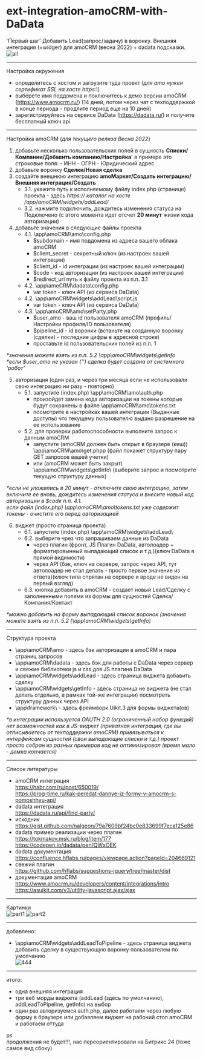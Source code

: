 # ext-integration-amoCRM-with-DaData

'Первый шаг' Добавить Lead(запрос/задачу) в воронку.
Внешняя интеграция (+widger) для amoCRM (весна 2022) + dadata подсказки.  
![all](https://user-images.githubusercontent.com/16114000/195570303-258b9d0e-e948-413f-9fc5-2d74070bf774.png)

---

Настройка окружения

- определитесь с хостом и загрузите туда проект (_для amo нужен сертификат SSL на хосте https:\\_)
- выберете имя поддомена и поключитесь к демо версии amoCRM (https://www.amocrm.ru/) (14 дней, потом через чат с техподдержкой в конце периода - продлите период еще на 10 дней)
- зарегистрируйтесь на сервисе DaData (https://dadata.ru/) и получите бесплатный ключ api

---

Настройка amoCRM (_для текущего релиза Весна 2022_)

1. добавьте несколько пользовательских полей в сущность **Списки/Компании/Добавить компанию/Настройка**'
   в примере это строковые поля: - ИНН - ОГРН - Юридический адрес
2. добавьте воронку **Сделки/Новая сделка**
3. создайте внешнюю интеграцию **amoМаркет/Создать интеграцию/Внешняя интеграция/Создать**
   - 3.1. укажите путь к исполняемому файлу index.php (странице) проекта - здесь _https:// каталог на хосте /app/amoCRM/widgets/addLead/_
   - 3.2. нажмите подключить, дождитесь изменения статуса на Подключено (с этого момента идет отсчет **20 минут** жизни кода авторизации)
4. добавьте значения в следующие файлы проекта
   - 4.1. \app\amoCRM\amo\config.php
     - $subdomain - имя поддомена из адреса вашего облака amoCRM
     - $client_secret - секретный ключ (из настроек вашей интеграции)
     - $client_id - id интеграции (из настроек вашей интеграции)
     - $code - код авторизации (из настроек вашей интеграции)
     - $redirect_uri путь к файлу проекта из п.п. 3.1
   - 4.2. \app\amoCRM\dadata\config.php
     - var token - ключ API (из сервиса DaData)
   - 4.2. \app\amoCRM\widgets\addLead\script.js
     - var token - ключ API (из сервиса DaData)
   - 4.3. \app\amoCRM\amo\setParty.php
     - $user_amo - ваш id пользователя amoCRM (профиль/Настройки профиля/ID пользователя)
     - $pipeline_id - id воронки (встаньте на созданную воронку (сделки) - последние цифры в адресной строке)
     - проставьте id пользовательских полей из п.п. 1

_\*значения можете взять из п.п. 5.2 \app\amoCRM\widgets\getInfo_    
_\*если $user_amo не указан ('') сделка будет создана от системного 'робот'_

5. авторизация (один раз, и через три месяца если не использовали свою интеграцию ни разу - повторно)
   - 5.1. запустите (index.php) \app\amoCRM\amo\auth.php
     - произойдет замена кода авторизации на токены которые будут сохранены в файле \app\amoCRM\amo\tokens.txt
     - посмотрите в настройках вашей интеграции (Выданные доступы) что текущему пользователю выдано разрешение на ее использование
   - 5.2. для проверки работоспособности выполните запрос к данным amoCRM
     - запустите (amoCRM должен быть открыт в браузере (кеш)) \app\amoCRM\amo\get.phpp (файл покажет структуру пару GET запросов вашей учетки)
     - или (amoCRM может быть закрыт) \app\amoCRM\widgets\getInfo\ (выберите запрос и посмотрите текущую структуру данных)

_\*если не уложились в 20 минут - отключите свою интеграцию, затем включите ее вновь, дождитесь изменения статуса и внесите новый код авторизации в $code п.п. 4.1.  
если файл (index.php) \app\amoCRM\amo\tokens.txt уже содержит токены - очистите его перед авторизацией_

6. виджет (просто страница проекта)
   - 6.1. запустите (index.php) \app\amoCRM\widgets\addLead\
   - 6.2. выберите чрез что запрашиваем данные из DaData
     - через плагин (фронт, JS Плагин DaData, автолоадер + форматировынный выпадающий список и т.д.)(ключ DaData в прямой видимости)
     - через API (бэк, ключ на сервере, запрос через API, тут автолоадер не стал делать - просто первое значение из ответа)(ключ типа спрятан на сервере и вроде не виден на первый взгляд)
   - 6.3. кнопка добавить в amoCRM - создает новый Lead/Сделку с заполненными полями из формы для сущностей Сделка/Компания/Контакт

_\*можно добавить на форму выпадающий список воронок (значения можете взять из п.п. 5.2 (\app\amoCRM\widgets\getInfo)_

---

Структура проекта  
 - \app\amoCRM\amo - здесь бэк авторизации в amoCRM и пара страниц запросов  
 - \app\amoCRM\dadata - здесь бэк для работы с DaData через сервер и свежие библиотеки js и css для JS плагина DaData  
 - \app\amoCRM\widgets\addLead - здесь страница виджета добавить сделку  
 - \app\amoCRM\widgets\getInfo - здесь страница не виджета (не стал делать отдельно, в рамках той-же интеграции) посмотреть структуру данных через API  
 - \app\framework\ - здесь фреймворк Uikit.3 для формы виджета(ов)   

_\*в интеграции используется OAUTH 2.0 (ограниченный набор функций) нет возможностей как в JS-виджет (приватная интеграция, где вы отписываетесь от техподдержки amoCRM) привязываться к интерфейсам сущностей (свои выпадающие списки и т.д.)
проект просто собран из разных примеров код не оптимизировал (время мало - демка кончается)_

---

Список литературы  
 - amoCRM интеграция  
 https://habr.com/ru/post/650019/  
 https://prog-time.ru/kak-peredat-dannye-iz-formy-v-amocrm-s-pomoshhyu-api/  
 - dadata интеграция  
 https://dadata.ru/api/find-party/  
 - исходник  
 https://gist.github.com/nalgeon/79a7609bf24bc0e833699f7eca125e86  
 - dadata пример реализации через плагин  
 https://tokmakov.msk.ru/blog/item/177  
 https://codepen.io/dadata/pen/QWxOEK  
 - dadata документация  
 https://confluence.hflabs.ru/pages/viewpage.action?pageId=204669121  
 - свежий плагин  
 https://github.com/hflabs/suggestions-jquery/tree/master/dist  
 - документация amoCRM    
https://www.amocrm.ru/developers/content/integrations/intro    
https://asuikit.com/v3/utility-javascript.ajax/ajax    
---

Картинки  
![part1](https://user-images.githubusercontent.com/16114000/193994164-6d8ab200-5a94-4784-bc32-8cd2ce53afa2.png)
![part2](https://user-images.githubusercontent.com/16114000/193994177-9de56e04-5d7c-41c4-97d7-5750549dc09e.png)

---
добавлено:  
 - \app\amoCRM\widgets\addLeadToPipeline - здесь страница виджета добавить сделку в существующую воронку пользователем по умолчанию  
![444](https://user-images.githubusercontent.com/16114000/196019862-fa526f37-09ac-4621-8bcf-ce0dad25b0a2.png)
---   

итого:
 - одна внешняя интеграция  
 - три веб морды виджета (addLead (здесь по умолчанию), addLeadToPipeline, getInfo) на выбор  
 - один раз авторизуемся auth.php, далее работаем через любую форму в браузере или добавляем виджет на рабочий стол amoCRM и работаем оттуда 

ps   
продолжения не будет!!!, нас переориентировали на Битрикс 24 (тоже самое вид сбоку)
